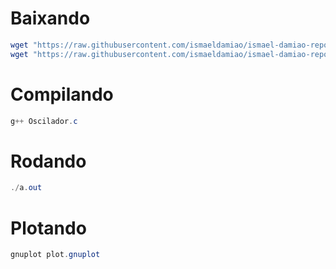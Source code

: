 # Baixando
```powershell
wget "https://raw.githubusercontent.com/ismaeldamiao/ismael-damiao-repo/master/c/Oscilador%20simples/Oscilador.c"
wget "https://raw.githubusercontent.com/ismaeldamiao/ismael-damiao-repo/master/c/Oscilador%20simples/plot.gnuplot"
```

# Compilando

```powershell
g++ Oscilador.c
```

# Rodando

```powershell
./a.out
```

# Plotando

```powershell
gnuplot plot.gnuplot
```
